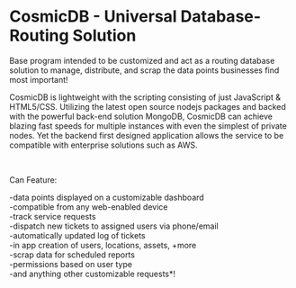 # CosmicDB - Universal Database-Routing Solution

<p>
Base program intended to be customized and act as a routing database solution to manage, distribute, and scrap the data points businesses find most important!

CosmicDB is lightweight with the scripting consisting of just JavaScript & HTML5/CSS. Utilizing the latest open source nodejs packages and backed with the powerful back-end solution MongoDB,  CosmicDB can achieve blazing fast speeds for multiple instances with even the simplest of private nodes. Yet the backend first designed application allows the service to be compatible with enterprise solutions such as AWS.

<br />

Can Feature:

-data points displayed on a customizable dashboard 
<br />
-compatible from any web-enabled device 
<br />
-track service requests
<br />
-dispatch new tickets to assigned users via phone/email
<br />
-automatically updated log of tickets
<br />
-in app creation of users, locations, assets, +more
<br />
-scrap data for scheduled reports 
<br />
-permissions based on user type 
<br />
-and anything other customizable requests*!

</p>
